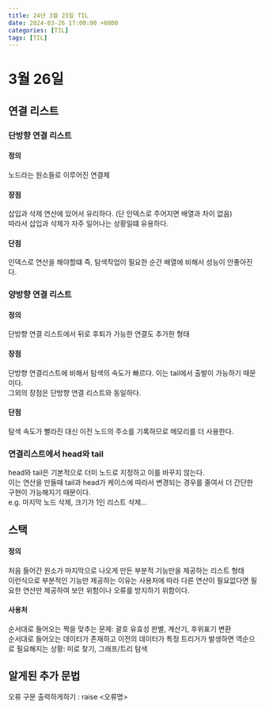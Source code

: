 ```yaml
---
title: 24년 3월 25일 TIL
date: 2024-03-26 17:00:00 +0800
categories: [TIL]
tags: [TIL]  
---
```


# 3월 26일

## 연결 리스트
### 단방향 연결 리스트
#### 정의 
노드라는 원소들로 이루어진 연결체
#### 장점
삽입과 삭제 연산에 있어서 유리하다. (단 인덱스로 주어지면 배열과 차이 없음)  
따라서 삽입과 삭제가 자주 일어나는 상황일떄 유용하다.
#### 단점
인덱스로 연산을 해야할떄 즉, 탐색작업이 필요한 순간 배열에 비해서 성능이 안좋아진다.
### 양방향 연결 리스트
#### 정의
단방향 연결 리스트에서 뒤로 후퇴가 가능한 연결도 추가한 형태
#### 장점
단방향 연결리스트에 비해서 탐색의 속도가 빠르다. 이는 tail에서 출발이 가능하기 때문이다.  
그외의 장점은 단방향 연결 리스트와 동일하다.
#### 단점
탐색 속도가 빨라진 대신 이전 노드의 주소를 기록하므로 메모리를 더 사용한다.
### 연결리스트에서 head와 tail
head와 tail은 기본적으로 더미 노드로 지정하고 이를 바꾸지 않는다.   
이는 연산을 만들때 tail과 head가 케이스에 따라서 변경되는 경우를 줄여서 더 간단한 구현이 가능해지기 때문이다.  
e.g. 마지막 노드 삭제, 크기가 1인 리스트 삭제...

## 스택
#### 정의
처음 들어간 원소가 마지막으로 나오게 만든 부분적 기능만을 제공하는 리스트 형태  
이런식으로 부분적인 기능만 제공하는 이유는 사용처에 따라 다른 연산이 필요없다면 필요한 연산만 제공하여 보안 위험이나 오류를 방지하기 위함이다.
#### 사용처
순서대로 들어오는 짝을 맞추는 문제: 괄호 유효성 판별, 계산기, 후위표기 변환  
순서대로 들어오는 데이터가 존재하고 이전의 데이터가 특정 트리거가 발생하면 역순으로 필요해지는 상황: 미로 찾기, 그래프/트리 탐색

## 알게된 추가 문법
오류 구문 출력하게하기 : raise <오류명>